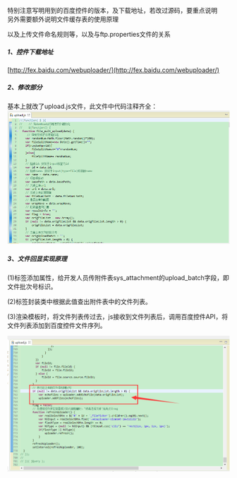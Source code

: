 特别注意写明用到的百度控件的版本，及下载地址，若改过源码，要重点说明  
另外需要额外说明文件缓存表的使用原理

以及上传文件命名规则等，以及与ftp.properties文件的关系

##### 1、控件下载地址

[http://fex.baidu.com/webuploader/](http://fex.baidu.com/webuploader/)

##### 2、修改部分

基本上就改了upload.js文件，此文件中代码注释齐全：![](/assets/WebUploader1.png)

##### 3、文件回显实现原理

\(1\)标签添加属性，给开发人员传附件表sys\_attachment的upload\_batch字段，即文件批次号标识。

\(2\)标签封装类中根据此值查出附件表中的文件列表。

\(3\)渲染模板时，将文件列表传过去，js接收到文件列表后，调用百度控件API，将文件列表添加到百度控件文件序列。

![](/assets/WebUploader2.png)

##### 



